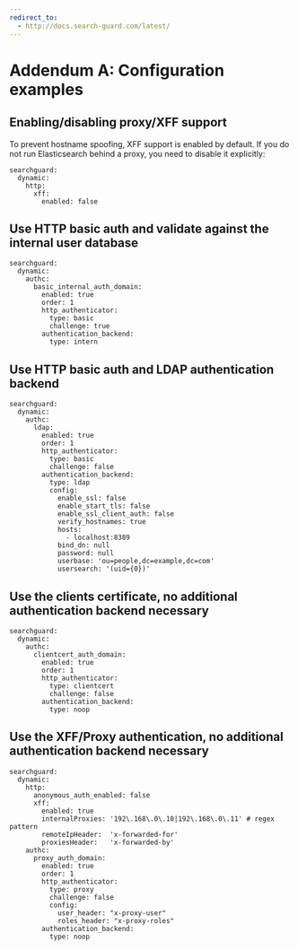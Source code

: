 ```yaml
---
redirect_to:
  - http://docs.search-guard.com/latest/
---
```


<!---
Copryight 2016 floragunn GmbH
-->

# Addendum A: Configuration examples

## Enabling/disabling proxy/XFF support

To prevent hostname spoofing, XFF support is enabled by default. If you do not run Elasticsearch behind a proxy, you need to disable it explicitly:

```
searchguard:
  dynamic:
    http:
      xff:
        enabled: false
```

## Use HTTP basic auth and validate against the internal user database

```
searchguard:
  dynamic:
    authc:
      basic_internal_auth_domain:
        enabled: true
        order: 1
        http_authenticator:
          type: basic
          challenge: true
        authentication_backend:
          type: intern
```

## Use HTTP basic auth and LDAP authentication backend

```
searchguard:
  dynamic:
    authc:
      ldap:
        enabled: true
        order: 1
        http_authenticator:
          type: basic
          challenge: false
        authentication_backend:
          type: ldap
          config:
            enable_ssl: false
            enable_start_tls: false
            enable_ssl_client_auth: false
            verify_hostnames: true
            hosts:
              - localhost:8389
            bind_dn: null
            password: null
            userbase: 'ou=people,dc=example,dc=com'
            usersearch: '(uid={0})'
```

## Use the clients certificate, no additional authentication backend necessary

```
searchguard:
  dynamic:
    authc:
      clientcert_auth_domain:
        enabled: true
        order: 1
        http_authenticator:
          type: clientcert
          challenge: false
        authentication_backend:
          type: noop
```

## Use the XFF/Proxy authentication, no additional authentication backend necessary

```
searchguard:
  dynamic:
    http:
      anonymous_auth_enabled: false
      xff:
        enabled: true
        internalProxies: '192\.168\.0\.10|192\.168\.0\.11' # regex pattern
        remoteIpHeader:  'x-forwarded-for'
        proxiesHeader:   'x-forwarded-by'
    authc:
      proxy_auth_domain:
        enabled: true
        order: 1
        http_authenticator:
          type: proxy
          challenge: false
          config:
            user_header: "x-proxy-user"
            roles_header: "x-proxy-roles"
        authentication_backend:
          type: noop
```
